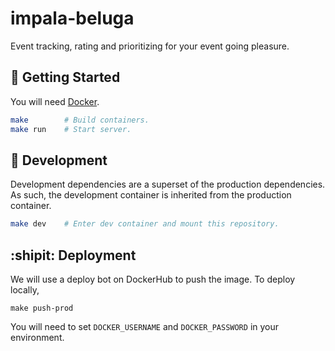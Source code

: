 impala-beluga
===================

Event tracking, rating and prioritizing for your event going pleasure.


## :running: Getting Started

You will need [Docker](https://docs.docker.com/docker-for-mac/install/).

```bash
make        # Build containers.
make run    # Start server.
```

## :construction_worker: Development

Development dependencies are a superset of the production dependencies.
As such, the development container is inherited from the production 
container.

```bash
make dev    # Enter dev container and mount this repository.
```

## :shipit: Deployment


We will use a deploy bot on DockerHub to push the image. To deploy locally,

```
make push-prod
```

You will need to set `DOCKER_USERNAME` and `DOCKER_PASSWORD` in your
environment.
